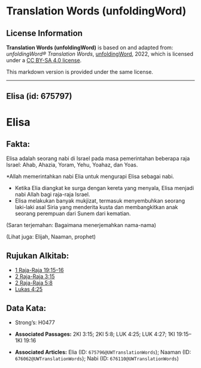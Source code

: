 # Translation Words (unfoldingWord)

## License Information

**Translation Words (unfoldingWord)** is based on and adapted from: _unfoldingWord® Translation Words_, [unfoldingWord](https://unfoldingword.org/utw), 2022, which is licensed under a [CC BY-SA 4.0 license](https://creativecommons.org/licenses/by-sa/4.0/legalcode.en).

This markdown version is provided under the same license.



--------------------------------

## Elisa (id: 675797)

Elisa
=====

Fakta:
------

Elisa adalah seorang nabi di Israel pada masa pemerintahan beberapa raja Israel: Ahab, Ahazia, Yoram, Yehu, Yoahaz, dan Yoas.

\*Allah memerintahkan nabi Elia untuk mengurapi Elisa sebagai nabi.

* Ketika Elia diangkat ke surga dengan kereta yang menyala, Elisa menjadi nabi Allah bagi raja\-raja Israel.
* Elisa melakukan banyak mukjizat, termasuk menyembuhkan seorang laki\-laki asal Siria yang menderita kusta dan membangkitkan anak seorang perempuan dari Sunem dari kematian.

(Saran terjemahan: Bagaimana menerjemahkan nama\-nama)

(Lihat juga: Elijah, Naaman, prophet)

Rujukan Alkitab:
----------------

* [1 Raja\-Raja 19:15–16](https://ref.ly/1Kgs0:0)
* [2 Raja\-Raja 3:15](https://ref.ly/2Kgs0:0)
* [2 Raja\-Raja 5:8](https://ref.ly/2Kgs0:0)
* [Lukas 4:25](https://ref.ly/Luke4:25)

Data Kata:
----------

* Strong’s: H0477

* **Associated Passages:** 2KI 3:15; 2KI 5:8; LUK 4:25; LUK 4:27; 1KI 19:15–1KI 19:16
* **Associated Articles:** Elia (ID: `675796@UWTranslationWords`); Naaman (ID: `676062@UWTranslationWords`); Nabi (ID: `676110@UWTranslationWords`)

